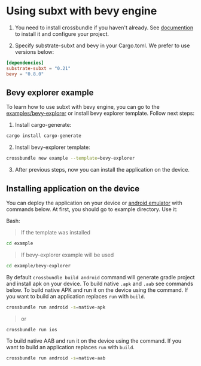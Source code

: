 # Using subxt with bevy engine

1. You need to install crossbundle if you haven't already. See [documention](../install/README.md) to install it and configure your project.

2. Specify substrate-subxt and bevy in your Cargo.toml. We prefer to use versions below:

```toml
[dependencies]
substrate-subxt = "0.21"
bevy = "0.8.0"
```

## Bevy explorer example

To learn how to use subxt with bevy engine, you can go to the [examples/bevy-explorer](/examples/bevy-explorer/) or install bevy explorer template. Follow next steps:

1. Install cargo-generate:

```sh
cargo install cargo-generate
```

2. Install bevy-explorer template:

```sh
crossbundle new example --template=bevy-explorer
```

3. After previous steps, now you can install the application on the device.

## Installing application on the device

You can deploy the application on your device or [android emulator](../install/android-emulator.md) with commands below. At first, you should go to example directory. Use it:

Bash:

> If the template was installed

```sh
cd example
```

> If bevy-explorer example will be used

```sh
cd example/bevy-explorer
```

By default `crossbundle build android` command will generate gradle project and install apk on your device. To build native `.apk` and `.aab` see commands below.
To build native APK and run it on the device using the command. If you want to build an application replaces `run` with `build`.

```sh
crossbundle run android -s=native-apk
```

> or 

```sh
crossbundle run ios
```

To build native AAB and run it on the device using the command. If you want to build an application replaces `run` with `build`.

```sh
crossbundle run android -s=native-aab
```
